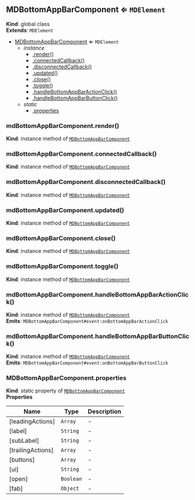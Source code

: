 <a name="MDBottomAppBarComponent"></a>

## MDBottomAppBarComponent ⇐ <code>MDElement</code>
**Kind**: global class  
**Extends**: <code>MDElement</code>  

* [MDBottomAppBarComponent](#MDBottomAppBarComponent) ⇐ <code>MDElement</code>
    * _instance_
        * [.render()](#MDBottomAppBarComponent+render)
        * [.connectedCallback()](#MDBottomAppBarComponent+connectedCallback)
        * [.disconnectedCallback()](#MDBottomAppBarComponent+disconnectedCallback)
        * [.updated()](#MDBottomAppBarComponent+updated)
        * [.close()](#MDBottomAppBarComponent+close)
        * [.toggle()](#MDBottomAppBarComponent+toggle)
        * [.handleBottomAppBarActionClick()](#MDBottomAppBarComponent+handleBottomAppBarActionClick)
        * [.handleBottomAppBarButtonClick()](#MDBottomAppBarComponent+handleBottomAppBarButtonClick)
    * _static_
        * [.properties](#MDBottomAppBarComponent.properties)

<a name="MDBottomAppBarComponent+render"></a>

### mdBottomAppBarComponent.render()
**Kind**: instance method of [<code>MDBottomAppBarComponent</code>](#MDBottomAppBarComponent)  
<a name="MDBottomAppBarComponent+connectedCallback"></a>

### mdBottomAppBarComponent.connectedCallback()
**Kind**: instance method of [<code>MDBottomAppBarComponent</code>](#MDBottomAppBarComponent)  
<a name="MDBottomAppBarComponent+disconnectedCallback"></a>

### mdBottomAppBarComponent.disconnectedCallback()
**Kind**: instance method of [<code>MDBottomAppBarComponent</code>](#MDBottomAppBarComponent)  
<a name="MDBottomAppBarComponent+updated"></a>

### mdBottomAppBarComponent.updated()
**Kind**: instance method of [<code>MDBottomAppBarComponent</code>](#MDBottomAppBarComponent)  
<a name="MDBottomAppBarComponent+close"></a>

### mdBottomAppBarComponent.close()
**Kind**: instance method of [<code>MDBottomAppBarComponent</code>](#MDBottomAppBarComponent)  
<a name="MDBottomAppBarComponent+toggle"></a>

### mdBottomAppBarComponent.toggle()
**Kind**: instance method of [<code>MDBottomAppBarComponent</code>](#MDBottomAppBarComponent)  
<a name="MDBottomAppBarComponent+handleBottomAppBarActionClick"></a>

### mdBottomAppBarComponent.handleBottomAppBarActionClick()
**Kind**: instance method of [<code>MDBottomAppBarComponent</code>](#MDBottomAppBarComponent)  
**Emits**: <code>MDBottomAppBarComponent#event:onBottomAppBarActionClick</code>  
<a name="MDBottomAppBarComponent+handleBottomAppBarButtonClick"></a>

### mdBottomAppBarComponent.handleBottomAppBarButtonClick()
**Kind**: instance method of [<code>MDBottomAppBarComponent</code>](#MDBottomAppBarComponent)  
**Emits**: <code>MDBottomAppBarComponent#event:onBottomAppBarButtonClick</code>  
<a name="MDBottomAppBarComponent.properties"></a>

### MDBottomAppBarComponent.properties
**Kind**: static property of [<code>MDBottomAppBarComponent</code>](#MDBottomAppBarComponent)  
**Properties**

| Name | Type | Description |
| --- | --- | --- |
| [leadingActions] | <code>Array</code> | - |
| [label] | <code>String</code> | - |
| [subLabel] | <code>String</code> | - |
| [trailingActions] | <code>Array</code> | - |
| [buttons] | <code>Array</code> | - |
| [ui] | <code>String</code> | - |
| [open] | <code>Boolean</code> | - |
| [fab] | <code>Object</code> | - |

